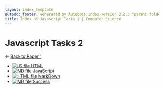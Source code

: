 ```yaml
---
layout: index_template
autodoc_footer: Generated by AutoDocs.index version 2.2.3 "parent folders in indexes *should* now display properly" ⓒ Starwort, 2020
title: Index of Javascript Tasks 2 | Computer Science
---
```


# **Javascript Tasks 2**

← [Back to Paper 1](..)

- [![JS file](https://img.icons8.com/windows/512/03dac6/js.png) HTML](./Paper_1/javascript_tasks_2/HTML.js)
- [![MD file](https://img.icons8.com/windows/512/03dac6/regular-document.png) JavaScript](./Paper_1/javascript_tasks_2/JavaScript.html)
- [![HTML file](https://img.icons8.com/windows/512/03dac6/regular-document.png) MarkDown](./Paper_1/javascript_tasks_2/MarkDown.html)
- [![MD file](https://img.icons8.com/windows/512/03dac6/regular-document.png) Success](./Paper_1/javascript_tasks_2/success.html)
